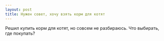 ```yaml
---
layout: post 
title: Нужен совет, хочу взять корм для котят 
--- 
```

Решил купить корм для котят, но совсем не разбираюсь. Что выбирать, где покупать?